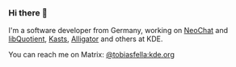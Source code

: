 ### Hi there 👋

I'm a software developer from Germany, working on [NeoChat](https://invent.kde.org/network/neochat) and [libQuotient](https://github.com/quotient-im/libquotient), [Kasts](https://invent.kde.org/plasma-mobile/kasts), [Alligator](https://invent.kde.org/plasma-mobile/alligator) and others at KDE.

You can reach me on Matrix: [@tobiasfella:kde.org](https://matrix.to/#/@tobiasfella:kde.org)
